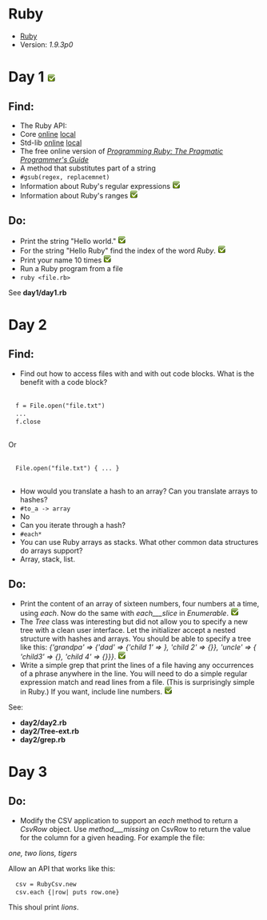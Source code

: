 Ruby
====
 - [Ruby](http://www.ruby-lang.org/)
 - Version: _1.9.3p0_

Day 1 ![Check](../img/check.png)
====

Find:
-----
 - The Ruby API:
  - Core [online](http://www.ruby-doc.org/core-1.9.3/) [local](file:///home/rickard/doc/ruby_1_9_2_core/index.html)
  - Std-lib [online](http://www.ruby-doc.org/stdlib-1.9.3/) [local](file:///home/rickard/doc/ruby_1_9_2_stdlib/index.html) 
 - The free online version of [_Programming Ruby: The Pragmatic Programmer's Guide_](http://ruby-doc.org/docs/ProgrammingRuby/)
 - A method that substitutes part of a string
  - `#gsub(regex, replacemnet)`
 - Information about Ruby's regular expressions ![Check](../img/check.png)
 - Information about Ruby's ranges ![Check](../img/check.png)
 
Do:
---

 - Print the string "Hello world." ![Check](../img/check.png)
 - For the string "Hello Ruby" find the index of the word _Ruby_. ![Check](../img/check.png) 
 - Print your name 10 times ![Check](../img/check.png)
 - Run a Ruby program from a file 
  - `ruby <file.rb>`
 
See **day1/day1.rb**
 
Day 2
====

Find: 
----
 - Find out how to access files with and with out code blocks. What is the benefit with a code block?
 <pre><code>
  f = File.open("file.txt")
  ...
  f.close
 </code></pre>
 Or
 <pre><code>
  File.open("file.txt") { ... }
 </code></pre> 
 - How would you translate a hash to an array? Can you translate arrays to hashes?
  - `#to_a -> array`
  - No
 - Can you iterate through a hash?
  - `#each*`
 - You can use Ruby arrays as stacks. What other common data structures do arrays support?
  - Array, stack, list.
 
Do:
---
 - Print the content of an array of sixteen numbers, four numbers at a time, using _each_. Now do the same with _each___slice_ in _Enumerable_. ![Check](../img/check.png)
 - The _Tree_ class was interesting but did not allow you to specify a new tree with a clean user interface. Let the initializer accept a nested structure with hashes and arrays. You should be able to specify a tree like  this: _{'grandpa' => {'dad' => {'child 1' => }, 'child 2' => {}}, 'uncle' => { 'child3' => {}, 'child 4' => {}}}_. ![Check](../img/check.png)
 - Write a simple grep that print the lines of a file having any occurrences of a phrase anywhere in the line. You will need to do a simple regular expression match and read lines from a file. (This is surprisingly simple in Ruby.) If you want, include line numbers.
![Check](../img/check.png)

See: 

 - **day2/day2.rb**
 - **day2/Tree-ext.rb**
 - **day2/grep.rb**

Day 3
====

Do:
--
 - Modify the CSV application to support an _each_ method to return a _CsvRow_ object. Use _method___missing_ on CsvRow to return the value for the column for a given heading. For example the file:
 
_one, two
lions, tigers_
  
Allow an API that works like this:

      csv = RubyCsv.new
      csv.each {|row| puts row.one}
  
This shoul print _lions_.
